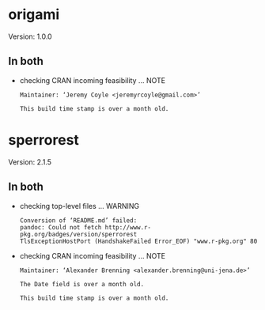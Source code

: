 # origami

Version: 1.0.0

## In both

*   checking CRAN incoming feasibility ... NOTE
    ```
    Maintainer: ‘Jeremy Coyle <jeremyrcoyle@gmail.com>’
    
    This build time stamp is over a month old.
    ```

# sperrorest

Version: 2.1.5

## In both

*   checking top-level files ... WARNING
    ```
    Conversion of ‘README.md’ failed:
    pandoc: Could not fetch http://www.r-pkg.org/badges/version/sperrorest
    TlsExceptionHostPort (HandshakeFailed Error_EOF) "www.r-pkg.org" 80
    ```

*   checking CRAN incoming feasibility ... NOTE
    ```
    Maintainer: ‘Alexander Brenning <alexander.brenning@uni-jena.de>’
    
    The Date field is over a month old.
    
    This build time stamp is over a month old.
    ```

